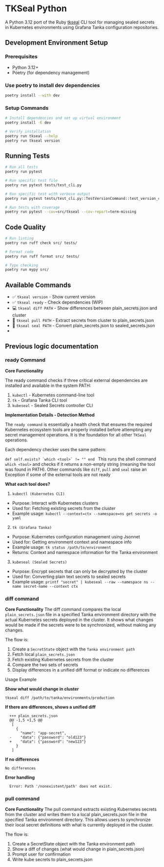 # TKSeal Python

A Python 3.12 port of the Ruby [tkseal](https://github.com/mlibrary/tkseal) CLI tool for managing sealed secrets in Kubernetes environments using Grafana Tanka configuration repositories.

## Development Environment Setup

### Prerequisites
- Python 3.12+
- Poetry (for dependency management)

### Use poetry to install dev dependencies

```bash
poetry install --with dev
```

### Setup Commands

```bash
# Install dependencies and set up virtual environment
poetry install -E dev

# Verify installation
poetry run tkseal --help
poetry run tkseal version
```

## Running Tests

```bash
# Run all tests
poetry run pytest

# Run specific test file
poetry run pytest tests/test_cli.py

# Run specific test with verbose output
poetry run pytest tests/test_cli.py::TestVersionCommand::test_version_command_returns_version -v

# Run tests with coverage
poetry run pytest --cov=src/tkseal --cov-report=term-missing
```

## Code Quality

```bash
# Run linting
poetry run ruff check src/ tests/

# Format code
poetry run ruff format src/ tests/

# Type checking
poetry run mypy src/
```

## Available Commands

- ✅ `tkseal version` - Show current version
- ✅ `tkseal ready` - Check dependencies (WIP)
- ‍💻 `tkseal diff PATH` - Show differences between plain_secrets.json and cluster
- 🚧 `tkseal pull PATH` - Extract secrets from cluster to plain_secrets.json
- 🚧 `tkseal seal PATH` - Convert plain_secrets.json to sealed_secrets.json
- 

## Previous logic documentation

### ready Command

  **Core Functionality**

  The ready command checks if three critical external dependencies are installed and available in the system PATH:

  1. `kubectl` - Kubernetes command-line tool
  2. `tk` - Grafana Tanka CLI tool
  3. `kubeseal` - Sealed Secrets controller CLI

  **Implementation Details - Detection Method**

 The `ready command` is essentially a health check that ensures the required Kubernetes ecosystem tools are properly installed before
  attempting any secret management operations. It is the foundation for all other `TKSeal` operations. 
 
 Each dependency checker uses the same pattern:
 
 ``def self.exists?
    `which <tool>` != ""
  end
``
  This runs the shell command `which <tool>` and checks if it returns a non-empty string (meaning the tool was found in PATH). 
 Other commands like `diff`, `pull` and `seal` raise an Exception if some of the external tools are not ready

**What each tool does?**

 1. `kubectl (Kubernetes CLI)`

  - Purpose: Interact with Kubernetes clusters
  - Used for: Fetching existing secrets from the cluster
  - Example usage: `kubectl --context=ctx --namespace=ns get secrets -o yaml`

  2. `tk (Grafana Tanka)`

  - Purpose: Kubernetes configuration management using Jsonnet
  - Used for: Getting environment context and namespace info
  - Example usage: `tk status /path/to/environment`
  - Returns: Context and namespace information for the Tanka environment

  3. `kubeseal (Sealed Secrets)`

  - Purpose: Encrypt secrets that can only be decrypted by the cluster
  - Used for: Converting plain text secrets to sealed secrets
  - Example usage: `printf "secret" | kubeseal --raw --namespace ns --name secret-name --context ctx`

### diff command

**Core Functionality**
The diff command compares the local `plain_secrets.json` file in a specified Tanka environment directory with 
the actual Kubernetes secrets deployed in the cluster.
It shows what changes would be made if the secrets were to be synchronized, without making any changes.

The flow is:
1. Create a `SecretState` object with the `Tanka environment path`
2. Fetch local `plain_secrets.json`
3. Fetch existing Kubernetes secrets from the cluster
4. Compare the two sets of secrets
5. Display differences in a unified diff format or indicate no differences

Usage Example

**Show what would change in cluster**

```tkseal diff /path/to/tanka/environments/production```

**If there are differences, shows a unified diff**

```--- cluster
  +++ plain_secrets.json
  @@ -1,5 +1,5 @@
   [
     {
       "name": "app-secret",
  -    "data": {"password": "old123"}
  +    "data": {"password": "new123"}
     }
   ]
```

**If no differences**

```tkseal diff /path/to/tanka/environments/production    
No differences
```

**Error handling**

```tkseal diff /nonexistent/path
  Error: Path '/nonexistent/path' does not exist.
```

### pull command

**Core Functionality**
The pull command extracts existing Kubernetes secrets from the cluster and writes them to a local plain_secrets.json 
file in the specified Tanka environment directory. This allows users to synchronize their local secret 
definitions with what is currently deployed in the cluster.

The flow is:
1. Create a SecretState object with the Tanka environment path
2. Show a diff of changes (what would change in plain_secrets.json)
3. Prompt user for confirmation
4. Write kube secrets to plain_secrets.json  





